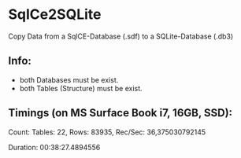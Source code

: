 # SqlCe2SQLite

Copy Data from a SqlCE-Database (.sdf) to a SQLite-Database (.db3)

## Info:
* both Databases must be exist.
* both Tables (Structure) must be exist.

## Timings (on MS Surface Book i7, 16GB, SSD):
Count: Tables: 22, Rows: 83935, Rec/Sec: 36,375030792145

Duration: 00:38:27.4894556
